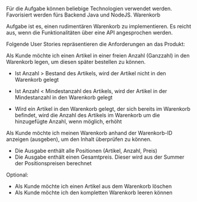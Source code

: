 Für die Aufgabe können beliebige Technologien verwendet werden. Favorisiert werden fürs Backend Java und NodeJS.
Warenkorb

Aufgabe ist es, einen rudimentären Warenkorb zu implementieren. Es reicht aus, wenn die Funktionalitäten über eine API angesprochen werden.

Folgende User Stories repräsentieren die Anforderungen an das Produkt:

Als Kunde möchte ich einen Artikel in einer freien Anzahl (Ganzzahl) in den Warenkorb legen, um diesen später bestellen zu können.

- Ist Anzahl > Bestand des Artikels, wird der Artikel nicht in den Warenkorb gelegt

- Ist Anzahl < Mindestanzahl des Artikels, wird der Artikel in der Mindestanzahl in den Warenkorb gelegt
- Wird ein Artikel in den Warenkorb gelegt, der sich bereits im Warenkorb befindet, wird die Anzahl des Artikels im Warenkorb um die
hinzugefügte Anzahl, wenn möglich, erhöht

Als Kunde möchte ich meinen Warenkorb anhand der Warenkorb-ID anzeigen (ausgeben), um den Inhalt überprüfen zu können.
- Die Ausgabe enthält alle Positionen (Artikel, Anzahl, Preis)
- Die Ausgabe enthält einen Gesamtpreis. Dieser wird aus der Summer der Positionspreisen berechnet

Optional:
- Als Kunde möchte ich einen Artikel aus dem Warenkorb löschen
- Als Kunde möchte ich den kompletten Warenkorb leeren können